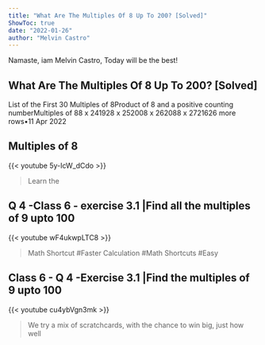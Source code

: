 ```yaml
---
title: "What Are The Multiples Of 8 Up To 200? [Solved]"
ShowToc: true 
date: "2022-01-26"
author: "Melvin Castro" 
---
```


Namaste, iam Melvin Castro, Today will be the best!
## What Are The Multiples Of 8 Up To 200? [Solved]
List of the First 30 Multiples of 8Product of 8 and a positive counting numberMultiples of 88 x 241928 x 252008 x 262088 x 2721626 more rows•11 Apr 2022

## Multiples of 8
{{< youtube 5y-IcW_dCdo >}}
>Learn the 

## Q 4 -Class 6 - exercise 3.1 |Find all the multiples of 9 upto 100
{{< youtube wF4ukwpLTC8 >}}
>Math Shortcut #Faster Calculation #Math Shortcuts #Easy 

## Class 6 - Q 4 -Exercise 3.1 |Find the multiples of 9 upto 100
{{< youtube cu4ybVgn3mk >}}
>We try a mix of scratchcards, with the chance to win big, just how well 


